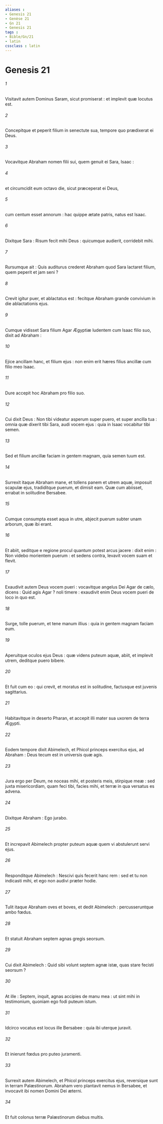 ```yaml
---
aliases : 
- Genesis 21
- Genèse 21
- Gn 21
- Genesis 21
tags : 
- Bible/Gn/21
- latin
cssclass : latin
---
```


# Genesis 21

###### 1
Visitavit autem Dominus Saram, sicut promiserat : et implevit quæ locutus est.
###### 2
Concepitque et peperit filium in senectute sua, tempore quo prædixerat ei Deus.
###### 3
Vocavitque Abraham nomen filii sui, quem genuit ei Sara, Isaac :
###### 4
et circumcidit eum octavo die, sicut præceperat ei Deus,
###### 5
cum centum esset annorum : hac quippe ætate patris, natus est Isaac.
###### 6
Dixitque Sara : Risum fecit mihi Deus : quicumque audierit, corridebit mihi.
###### 7
Rursumque ait : Quis auditurus crederet Abraham quod Sara lactaret filium, quem peperit et jam seni ?
###### 8
Crevit igitur puer, et ablactatus est : fecitque Abraham grande convivium in die ablactationis ejus.
###### 9
Cumque vidisset Sara filium Agar Ægyptiæ ludentem cum Isaac filio suo, dixit ad Abraham :
###### 10
Ejice ancillam hanc, et filium ejus : non enim erit hæres filius ancillæ cum filio meo Isaac.
###### 11
Dure accepit hoc Abraham pro filio suo.
###### 12
Cui dixit Deus : Non tibi videatur asperum super puero, et super ancilla tua : omnia quæ dixerit tibi Sara, audi vocem ejus : quia in Isaac vocabitur tibi semen.
###### 13
Sed et filium ancillæ faciam in gentem magnam, quia semen tuum est.
###### 14
Surrexit itaque Abraham mane, et tollens panem et utrem aquæ, imposuit scapulæ ejus, tradiditque puerum, et dimisit eam. Quæ cum abiisset, errabat in solitudine Bersabee.
###### 15
Cumque consumpta esset aqua in utre, abjecit puerum subter unam arborum, quæ ibi erant.
###### 16
Et abiit, seditque e regione procul quantum potest arcus jacere : dixit enim : Non videbo morientem puerum : et sedens contra, levavit vocem suam et flevit.
###### 17
Exaudivit autem Deus vocem pueri : vocavitque angelus Dei Agar de cælo, dicens : Quid agis Agar ? noli timere : exaudivit enim Deus vocem pueri de loco in quo est.
###### 18
Surge, tolle puerum, et tene manum illius : quia in gentem magnam faciam eum.
###### 19
Aperuitque oculos ejus Deus : quæ videns puteum aquæ, abiit, et implevit utrem, deditque puero bibere.
###### 20
Et fuit cum eo : qui crevit, et moratus est in solitudine, factusque est juvenis sagittarius.
###### 21
Habitavitque in deserto Pharan, et accepit illi mater sua uxorem de terra Ægypti.
###### 22
Eodem tempore dixit Abimelech, et Phicol princeps exercitus ejus, ad Abraham : Deus tecum est in universis quæ agis.
###### 23
Jura ergo per Deum, ne noceas mihi, et posteris meis, stirpique meæ : sed juxta misericordiam, quam feci tibi, facies mihi, et terræ in qua versatus es advena.
###### 24
Dixitque Abraham : Ego jurabo.
###### 25
Et increpavit Abimelech propter puteum aquæ quem vi abstulerunt servi ejus.
###### 26
Responditque Abimelech : Nescivi quis fecerit hanc rem : sed et tu non indicasti mihi, et ego non audivi præter hodie.
###### 27
Tulit itaque Abraham oves et boves, et dedit Abimelech : percusseruntque ambo fœdus.
###### 28
Et statuit Abraham septem agnas gregis seorsum.
###### 29
Cui dixit Abimelech : Quid sibi volunt septem agnæ istæ, quas stare fecisti seorsum ?
###### 30
At ille : Septem, inquit, agnas accipies de manu mea : ut sint mihi in testimonium, quoniam ego fodi puteum istum.
###### 31
Idcirco vocatus est locus ille Bersabee : quia ibi uterque juravit.
###### 32
Et inierunt fœdus pro puteo juramenti.
###### 33
Surrexit autem Abimelech, et Phicol princeps exercitus ejus, reversique sunt in terram Palæstinorum. Abraham vero plantavit nemus in Bersabee, et invocavit ibi nomen Domini Dei æterni.
###### 34
Et fuit colonus terræ Palæstinorum diebus multis.
